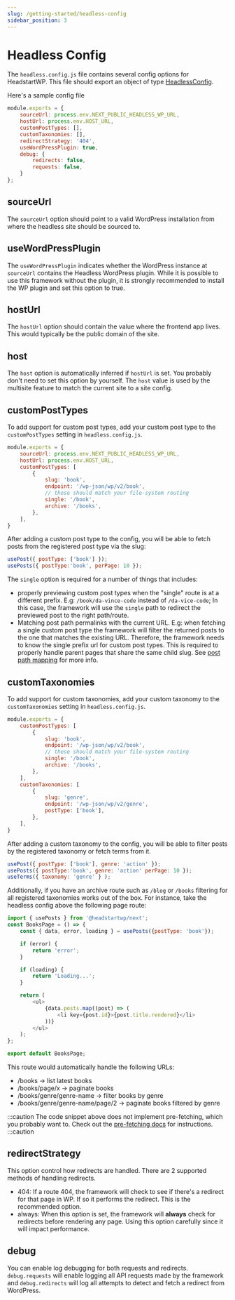 ```yaml
---
slug: /getting-started/headless-config
sidebar_position: 3
---
```

# Headless Config

The `headless.config.js` file contains several config options for HeadstartWP. This file should export an object of type [HeadlessConfig](/api/modules/headstartwp_core/#headlessconfig).

Here's a sample config file

```javascript title="headless.config.js"
module.exports = {
    sourceUrl: process.env.NEXT_PUBLIC_HEADLESS_WP_URL,
    hostUrl: process.env.HOST_URL,
    customPostTypes: [],
    customTaxonomies: [],
    redirectStrategy: '404',
    useWordPressPlugin: true,
	debug: {
		redirects: false,
		requests: false,
	}
};
```

## sourceUrl

The `sourceUrl` option should point to a valid WordPress installation from where the headless site should be sourced to.

## useWordPressPlugin

The `useWordPressPlugin` indicates whether the WordPress instance at `sourceUrl` contains the Headless WordPress plugin. While it is possible to use this framework without the plugin, it is strongly recommended to install the WP plugin and set this option to true.

## hostUrl

The `hostUrl` option should contain the value where the frontend app lives. This would typically be the public domain of the site.

## host

The `host` option is automatically inferred if `hostUrl` is set. You probably don't need to set this option by yourself. The `host` value is used by the multisite feature to match the current site to a site config.

## customPostTypes

To add support for custom post types, add your custom post type to the `customPostTypes` setting in `headless.config.js`.

```js title="headless.config.js"
module.exports = {
    sourceUrl: process.env.NEXT_PUBLIC_HEADLESS_WP_URL,
    hostUrl: process.env.HOST_URL,
    customPostTypes: [
        {
            slug: 'book',
            endpoint: '/wp-json/wp/v2/book',
            // these should match your file-system routing
			single: '/book',
			archive: '/books',
        },
    ],
}
```

After adding a custom post type to the config, you will be able to fetch posts from the registered post type via the slug:

```js
usePost({ postType: ['book'] });
usePosts({ postType:'book', perPage: 10 });
```

The `single` option is required for a number of things that includes:
- properly previewing custom post types when the "single" route is at a different prefix. E.g: `/book/da-vince-code` instead of `/da-vice-code`; In this case, the framework will use the `single` path to redirect the previewed post to the right path/route.
- Matching post path permalinks with the current URL. E.g: when fetching a single custom post type the framework will filter the returned posts to the one that matches the existing URL. Therefore, the framework needs to know the single prefix url for custom post types. This is required to properly handle parent pages that share the same child slug. See [post path mapping](/learn/data-fetching/usepost/#post-path-matching) for more info.

## customTaxonomies

To add support for custom taxonomies, add your custom taxonomy to the `customTaxonomies` setting in `headless.config.js`.

```js title="headless.config.js"
module.exports = {
    customPostTypes: [
        {
            slug: 'book',
            endpoint: '/wp-json/wp/v2/book',
            // these should match your file-system routing
			single: '/book',
			archive: '/books',
        },
    ],
    customTaxonomies: [
		{ 
			slug: 'genre',
			endpoint: '/wp-json/wp/v2/genre',
			postType: ['book'],
		},
	],
}
```

After adding a custom taxonomy to the config, you will be able to filter posts by the registered taxonomy or fetch terms from it.

```js
usePost({ postType: ['book'], genre: 'action' });
usePosts({ postType:'book', genre: 'action' perPage: 10 });
useTerms({ taxonomy: 'genre' } );
```

Additionally, if you have an archive route such as `/blog` or `/books` filtering for all registered taxonomies works out of the box. For instance, take the headless config above the following page route:

```js title=src/pages/books/[[...path]].js
import { usePosts } from '@headstartwp/next';
const BooksPage = () => {
	const { data, error, loading } = usePosts({postType: 'book'});

	if (error) {
		return 'error';
	}

	if (loading) {
		return 'Loading...';
	}

	return (
		<ul>
			{data.posts.map((post) => (
				<li key={post.id}>{post.title.rendered}</li>
			))}
		</ul>
	);
};

export default BooksPage;
```

This route would automatically handle the following URLs:
- /books -> list latest books
- /books/page/x -> paginate books
- /books/genre/genre-name -> filter books by genre
- /books/genre/genre-name/page/2 -> paginate books filtered by genre

:::caution
The code snippet above does not implement pre-fetching, which you probably want to. Check out the [pre-fetching docs](/learn/data-fetching/prefetching) for instructions.
:::caution

## redirectStrategy

This option control how redirects are handled. There are 2 supported methods of handling redirects.
- 404: If a route 404, the framework will check to see if there's a redirect for that page in WP. If so it performs the redirect. This is the recommended option.
- always: When this option is set, the framework will **always** check for redirects before rendering any page. Using this option carefully since it will impact performance.

## debug

You can enable log debugging for both requests and redirects. `debug.requests` will enable logging all API requests made by the framework and `debug.redirects` will log all attempts to detect and fetch a redirect from WordPress.